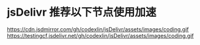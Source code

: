 # jsDelivr 推荐以下节点使用加速

<https://cdn.jsdmirror.com/gh/codexlin/jsDelivr/assets/images/coding.gif>
<https://testingcf.jsdelivr.net/gh/codexlin/jsDelivr/assets/images/coding.gif>
